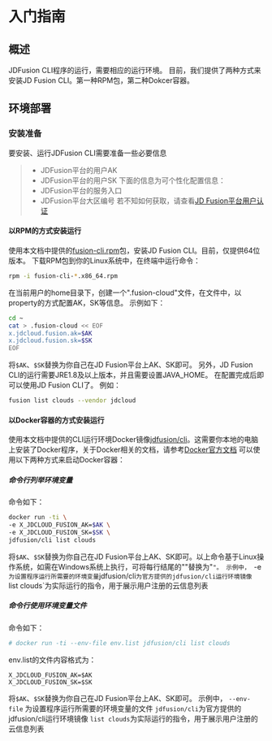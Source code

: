 # 入门指南
## 概述
JDFusion CLI程序的运行，需要相应的运行环境。
目前，我们提供了两种方式来安装JD Fusion CLI。第一种RPM包，第二种Dokcer容器。
## 环境部署
### 安装准备
要安装、运行JDFusion CLI需要准备一些必要信息
>* JDFusion平台的用户AK
>* JDFusion平台的用户SK
下面的信息为可个性化配置信息：
>* JDFusion平台的服务入口
>* JDFusion平台大区编号
若不知如何获取，请查看[JD Fusion平台用户认证](https://github.com/jdfusion/jdfusion.github.io)
#### 以RPM的方式安装运行
使用本文档中提供的[fusion-cli.rpm](http://jd-fusion-pub-storage.oss.cn-north-1.jcloudcs.com/releases/cli/rpm/fusion-cli-0.1.2~RELEASE.x86_64.rpm)包，安装JD Fusion CLI。目前，仅提供64位版本。
下载RPM包到你的Linux系统中，在终端中运行命令：
```bash
rpm -i fusion-cli-*.x86_64.rpm
```
在当前用户的home目录下，创建一个".fusion-cloud"文件，在文件中，以property的方式配置AK，SK等信息。
示例如下：
```bash
cd ~
cat > .fusion-cloud << EOF
x.jdcloud.fusion.ak=$AK
x.jdcloud.fusion.sk=$SK
EOF
```
将`$AK`、`$SK`替换为你自己在JD Fusion平台上AK、SK即可。
另外，JD Fusion CLI的运行需要JRE1.8及以上版本，并且需要设置JAVA_HOME。
在配置完成后即可以使用JD Fusion CLI了。
例如：
```bash
fusion list clouds --vendor jdcloud
```
#### 以Docker容器的方式安装运行
使用本文档中提供的CLI运行环境Docker镜像[jdfusion/cli](https://hub.docker.com/r/jdfusion/cli/)。这需要你本地的电脑上安装了Docker程序，关于Docker相关的文档，请参考[Docker官方文档](https://www.docker.com/)
可以使用以下两种方式来启动Docker容器：
##### 命令行列举环境变量
命令如下：
```bash
docker run -ti \
-e X_JDCLOUD_FUSION_AK=$AK \
-e X_JDCLOUD_FUSION_SK=$SK \
jdfusion/cli list clouds
```
将`$AK`、`$SK`替换为你自己在JD Fusion平台上AK、SK即可。以上命令基于Linux操作系统，如需在Windows系统上执行，可将每行结尾的"\"替换为"`"。
示例中，
`-e` 为设置程序运行所需要的环境变量
`jdfusion/cli`为官方提供的jdfusion/cli运行环境镜像
`list clouds`为实际运行的指令，用于展示用户注册的云信息列表
##### 命令行使用环境变量文件
命令如下：
```bash
# docker run -ti --env-file env.list jdfusion/cli list clouds
```
env.list的文件内容格式为：
```properties
X_JDCLOUD_FUSION_AK=$AK
X_JDCLOUD_FUSION_SK=$SK
```
将`$AK`、`$SK`替换为你自己在JD Fusion平台上AK、SK即可。
示例中，
`--env-file` 为设置程序运行所需要的环境变量的文件
`jdfusion/cli`为官方提供的jdfusion/cli运行环境镜像
`list clouds`为实际运行的指令，用于展示用户注册的云信息列表
